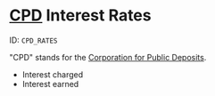 # [CPD](https://nationalgovernment.co.za/units/view/408/corporation-for-public-deposits) Interest Rates

ID: `CPD_RATES`

"CPD" stands for the [Corporation for Public Deposits](https://nationalgovernment.co.za/units/view/408/corporation-for-public-deposits).

-   Interest charged
-   Interest earned
